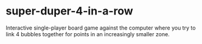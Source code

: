 # super-duper-4-in-a-row
Interactive single-player board game against the computer where you try to link 4 bubbles together for points in an increasingly smaller zone.
